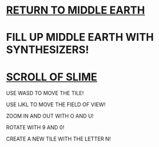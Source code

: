 # [RETURN TO MIDDLE EARTH](index.html)

# FILL UP MIDDLE EARTH WITH SYNTHESIZERS!

# [SCROLL OF SLIME](https://github.com/LafeLabs/trashotron/blob/main/slimezistor/README.md)

USE WASD TO MOVE THE TILE!

USE IJKL TO MOVE THE FIELD OF VIEW!

ZOOM IN AND OUT WITH O AND U!

ROTATE WITH 9 AND 0!

CREATE A NEW TILE WITH THE LETTER N!